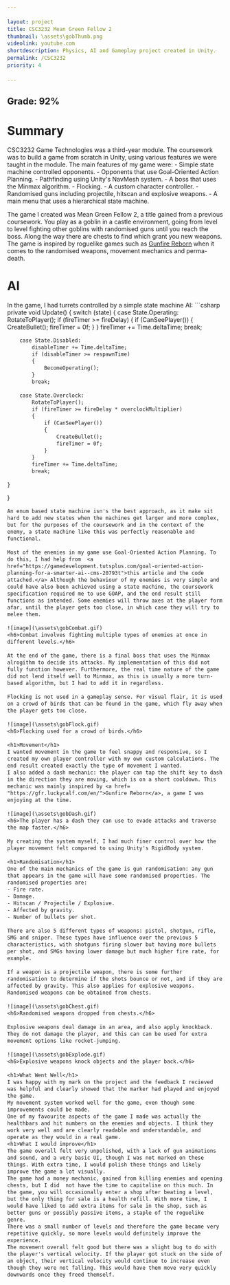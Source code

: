 ```yaml
---

layout: project
title: CSC3232 Mean Green Fellow 2
thumbnail: \assets\gobThumb.png
videolink: youtube.com
shortdescription: Physics, AI and Gameplay project created in Unity.
permalink: /CSC3232
priority: 4

---
```

<h2>Grade: 92%</h2>
<h1>Summary</h1>
CSC3232 Game Technologies was a third-year module. The coursework was to build a game from scratch in Unity, using various features we were taught in the module. The main features of my game were:
- Simple state machine controlled opponents.
- Opponents that use Goal-Oriented Action Planning.
- Pathfinding using Unity's NavMesh system.
- A boss that uses the Minmax algorithm.
- Flocking.
- A custom character controller.
- Randomised guns including projectile, hitscan and explosive weapons.
- A main menu that uses a hierarchical state machine.

The game I created was Mean Green Fellow 2, a title gained from a previous coursework. You play as a goblin in a castle environment, going from level to level fighting other goblins with randomised guns until you reach the boss. Along the way there are chests to find which grant you new weapons. The game is inspired by roguelike games such as <a href= "https://gfr.luckycalf.com/en/">Gunfire Reborn</a> when it comes to the randomised weapons, movement mechanics and perma-death.

<h1>AI</h1>
In the game, I had turrets controlled by a simple state machine AI:
```csharp
private void Update()
{
    switch (state)
    {
        case State.Operating:
            RotateToPlayer();
            if (fireTimer >= fireDelay)
            {
                if (CanSeePlayer())
                {
                    CreateBullet();
                    fireTimer = 0f;
                }
            }
            fireTimer += Time.deltaTime;
            break;

        case State.Disabled:
            disableTimer += Time.deltaTime;
            if (disableTimer >= respawnTime)
            {
                BecomeOperating();
            }
            break;

        case State.Overclock:
            RotateToPlayer();
            if (fireTimer >= fireDelay * overclockMultiplier)
            {
                if (CanSeePlayer())
                {
                    CreateBullet();
                    fireTimer = 0f;
                }
            }
            fireTimer += Time.deltaTime;
            break;

    }
}
```
An enum based state machine isn's the best approach, as it make sit hard to add new states when the machines get larger and more complex, but for the purposes of the coursework and in the context of the enemy, a state machine like this was perfectly reasonable and functional.

Most of the enemies in my game use Goal-Oriented Action Planning. To do this, I had help from  <a href="https://gamedevelopment.tutsplus.com/goal-oriented-action-planning-for-a-smarter-ai--cms-20793t">this article and the code attached.</a> Although the behaviour of my enemies is very simple and could have also been achieved using a state machine, the coursework specification required me to use GOAP, and the end result still functions as intended. Some enemies will throw axes at the player form afar, until the player gets too close, in which case they will try to melee them.

![image](\assets\gobCombat.gif)
<h6>Combat involves fighting multiple types of enemies at once in different levels.</h6>

At the end of the game, there is a final boss that uses the Minmax alrogithm to decide its attacks. My implementation of this did not fully function however. Furthermore, the real time nature of the game did not lend itself well to Minmax, as this is usually a more turn-based algorithm, but I had to add it in regardless.

Flocking is not used in a gameplay sense. For visual flair, it is used on a crowd of birds that can be found in the game, which fly away when the player gets too close.

![image](\assets\gobFlock.gif)
<h6>Flocking used for a crowd of birds.</h6>

<h1>Movement</h1>
I wanted movement in the game to feel snappy and responsive, so I created my own player controller with my own custom calculations. The end result created exactly the type of movement I wanted.
I also added a dash mechanic: the player can tap the shift key to dash in the direction they are moving, which is on a short cooldown. This mechanic was mainly inspired by <a href= "https://gfr.luckycalf.com/en/">Gunfire Reborn</a>, a game I was enjoying at the time.

![image](\assets\gobDash.gif)
<h6>The player has a dash they can use to evade attacks and traverse the map faster.</h6>

My creating the system myself, I had much finer control over how the player movement felt compared to using Unity's RigidBody system.

<h1>Randomisation</h1>
One of the main mechanics of the game is gun randomisation: any gun that appears in the game will have some randomised properties. The randomised properties are:
- Fire rate.
- Damage.
- Hitscan / Projectile / Explosive.
- Affected by gravity.
- Number of bullets per shot.

There are also 5 different types of weapons: pistol, shotgun, rifle, SMG and sniper. These types have influence over the previous 5 characteristics, with shotguns firing slower but having more bullets per shot, and SMGs having lower damage but much higher fire rate, for example.

If a weapon is a projectile weapon, there is some further randomisation to determine if the shots bounce or not, and if they are affected by gravity. This also applies for explosive weapons.
Randomised weapons can be obtained from chests.

![image](\assets\gobChest.gif)
<h6>Randomised weapons dropped from chests.</h6>

Explosive weapons deal damage in an area, and also apply knockback. They do not damage the player, and this can can be used for extra movement options like rocket-jumping.

![image](\assets\gobExplode.gif)
<h6>Explosive weapons knock objects and the player back.</h6>

<h1>What Went Well</h1>
I was happy with my mark on the project and the feedback I recieved was helpful and clearly showed that the marker had played and enjoyed the game.
My movement system worked well for the game, even though some improvements could be made.
One of my favourite aspects of the game I made was actually the healthbars and hit numbers on the enemies and objects. I think they work very well and are clearly readable and understandable, and operate as they would in a real game.
<h1>What I would improve</h1>
The game overall felt very unpolished, with a lack of gun animations and sound, and a very basic UI, though I was not marked on these things. With extra time, I would polish these things and likely improve the game a lot visually.
The game had a money mechanic, gained from killing enemies and opening chests, but I did  not have the time to capitalise on this much. In the game, you will occasionally enter a shop after beating a level, but the only thing for sale is a health refill. With more time, I would have liked to add extra items for sale in the shop, such as better guns or possibly passive items, a staple of the roguelike genre.
There was a small number of levels and therefore the game became very repetitive quickly, so more levels would definitely improve the experience.
The movement overall felt good but there was a slight bug to do with the player's vertical velocity. If the player got stuck on the side of an object, their vertical velocity would continue to increase even though they were not falling. This would have them move very quickly downwards once they freed themself.

